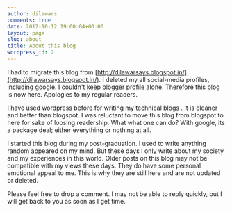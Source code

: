 ```yaml
---
author: dilawars
comments: true
date: 2012-10-12 19:00:04+00:00
layout: page
slug: about
title: About this blog
wordpress_id: 2
---
```


I had to migrate this blog from [http://dilawarsays.blogspot.in/](http://dilawarsays.blogspot.in/). I deleted my all social-media profiles, including google. I couldn't keep blogger profile alone. Therefore this blog is now here. Apologies to my regular readers.

I have used wordpress before for writing my technical blogs . It is cleaner and better than blogspot. I was reluctant to move this blog from blogspot to here for sake of loosing readership. What what one can do? With google, its a package deal; either everything or nothing at all.

I started this blog during my post-graduation. I used to write anything random appeared on my mind. But these days I only write about my society and my experiences in this world. Older posts on this blog may not be compatible with my views these days. They do have some personal emotional appeal to me. This is why they are still here and are not updated or deleted.

Please feel free to drop a comment. I may not be able to reply quickly, but I will get back to you as soon as I get time.

